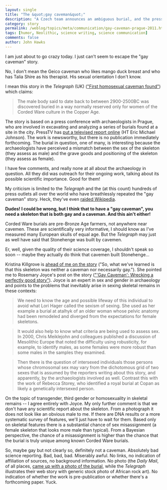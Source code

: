 ```yaml
---
layout: single 
title: "The &quot;gay caveman&quot;" 
description: "A Czech team announces an ambiguous burial, and the press goes off the deep end." 
category: story
permalink: /weblog/topics/meta/communication/gay-caveman-prague-2011.html
tags: [humor, Neolithic, science writing, science communication] 
comments: false 
author: John Hawks 
---
```


I am just about to go crazy today. I just can't seem to escape the "gay caveman" story.

No, I don't mean the Geico caveman who likes mango duck breast and who has Talia Shire as his therapist. His sexual orientation I don't know. 

I mean this story in the <i>Telegraph</i> (UK) (<a href="http://www.telegraph.co.uk/news/newstopics/howaboutthat/8433527/First-homosexual-caveman-found.html">"First homosexual caveman found"</a>) which claims: 

<blockquote>The male body  said to date back to between 2900-2500BC  was discovered buried in a way normally reserved only for women of the Corded Ware culture in the Copper Age.</blockquote>

The story is based on a press conference with archaeologists in Prague, who are involved in excavating and analyzing a series of burials found at a site in the city. PressTV has <a href="http://www.presstv.ir/detail/173456.html">put a televised report online</a> (HT Eric Michael Johnson). The work is newsworthy, but there is no publication immediately forthcoming. The burial in question, one of many, is interesting because the archaeologists have perceived a mismatch between the sex of the skeleton (they assess as male) and the grave goods and positioning of the skeleton (they assess as female). 

I have few comments, and really none at all about the archaeology in question. All they did was outreach for their ongoing work, talking about its possible scientific importance. Good for them!

My criticism is limited to the <i>Telegraph</i> and the (at this count) hundreds of press outlets all over the world who have breathlessly repeated the "gay caveman" story. Heck, they've even <a href="http://en.wikipedia.org/wiki/Corded_Ware_culture">raided Wikipedia</a>. 

<b>Dudes! I could be wrong, but I think that to have a "gay caveman", you need a skeleton that is both gay and a caveman. And this ain't either!</b>

Corded Ware burials are pre-Bronze Age farmers, not anywhere near cavemen. These are scientifically very informative, I should know as I've measured many European skulls of equal age. But the <i>Telegraph</i> may just as well have said that Stonehenge was built by cavemen. 

Er, well, given the quality of their science coverage, I shouldn't speak so soon -- maybe they actually do think that cavemen built Stonehenge...


Kristina Killgrove is <a href="http://killgrove.blogspot.com/2011/04/gay-caveman-zomfg.html">ahead of me on the story</a> ("So, what we've learned is that this skeleton was neither a caveman nor necessarily gay."</a>). She pointed me to Rosemary Joyce's post on the story (<a href="http://ancientbodies.wordpress.com/2011/04/07/gay-caveman-wrecking-a-perfectly-good-story/">"'Gay Caveman': Wrecking a perfectly good story"</a>). Joyce is an expert in sex and gender in archaeology and points to the problems that inevitably arise in sexing skeletal remains in these contexts: 

<blockquote>We need to know the age and possible lifeway of this individual to avoid what Lori Hager called the sexism of sexing. She used as her example a burial at atalhyk of an older woman whose pelvic anatomy had been remodeled and diverged from the expectations for female skeletons.</blockquote>

<blockquote>It would also help to know what criteria are being used to assess sex. In 2000, Chris Meiklejohn and colleagues published a discussion of Mesolithic Europe that noted the difficulty using robusticity, for example, to identify males, as some females were more robust than some males in the samples they examined.</blockquote>

<blockquote>Then there is the question of intersexed individuals those persons whose chromosomal sex may vary from the dichotomous grid of two sexes that is assumed by the reporters writing about this story, and apparently, by the archaeologists involved as well. Contrast this with the work of Rebecca Storey, who identified a royal burial at Copan as likely a genetically intersexed person.</blockquote>

On the topic of transgender, third gender or homosexuality in skeletal remains -- I agree entirely with Joyce. My only further comment is that we don't have any scientific report about the skeleton. From a photograph it does not look like an obvious male to me. If there are DNA results or a more systematic survey of features, we'll just have to wait for them. Based only on skeletal features there is a substantial chance of sex misassignment (a female skeleton that looks more male than typical). From a Bayesian perspective, the chance of a misassignment is higher than the chance that the burial is truly unique among known Corded Ware burials. 

So, maybe gay but not clearly so, definitely not a caveman. Absolutely bad science reporting. Bad, bad, bad. Miserably awful. No links, no indication of affiliation of sources, no background information. No photo (the <i>Daily Mail</i>, of all places, <a href="http://www.dailymail.co.uk/sciencetech/article-1374060/Gay-caveman-5-000-year-old-male-skeleton-outed-way-buried.html">came up with a photo of the burial</a>, while the <i>Telegraph</i> illustrates their web story with generic stock photo of African rock art). No indication of whether the work is pre-publication or whether there's a forthcoming paper. Yuck. 



